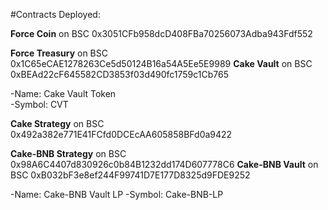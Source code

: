 #Contracts Deployed:

**Force Coin** on BSC 0x3051CFb958dcD408FBa70256073Adba943Fdf552

**Force Treasury** on BSC 0x1C65eCAE1278263Ce5d50124B16a54A5Ee5E9989
**Cake Vault** on BSC 0xBEAd22cF645582CD3853f03d490fc1759c1Cb765

-Name: Cake Vault Token  
-Symbol: CVT

**Cake Strategy** on BSC 0x492a382e771E41FCfd0DCEcAA605858BFd0a9422

**Cake-BNB Strategy** on BSC 0x98A6C4407d830926c0b84B1232dd174D607778C6
**Cake-BNB Vault** on BSC 0xB032bF3e8ef244F99741D7E177D8325d9FDE9252

-Name: Cake-BNB Vault LP
-Symbol: Cake-BNB-LP